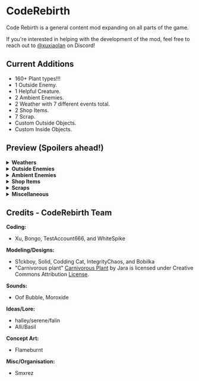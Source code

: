 # CodeRebirth

Code Rebirth is a general content mod expanding on all parts of the game.

If you're interested in helping with the development of the mod, feel free to reach out to [@xuxiaolan](https://discord.com/channels/1168655651455639582/1241786100201160784) on Discord!

## Current Additions

- 160+ Plant types!!!
- 1 Outside Enemy.
- 1 Helpful Creature.
- 2 Ambient Enemies.
- 2 Weather with 7 different events total.
- 2 Shop Items.
- 7 Scrap.
- Custom Outside Objects.
- Custom Inside Objects.

## Preview (Spoilers ahead!)

<details>
  <summary><strong>Weathers</strong></summary>

### Windy

![WB](https://i.postimg.cc/WbG5f0JK/image.png)
![WWi](https://i.postimg.cc/tCkhxk6X/image.png)
![WF](https://i.postimg.cc/59qzhgnw/image.png)
![WS](https://i.postimg.cc/ZKbN4NMX/image.png)
![WWa](https://i.postimg.cc/wTwmvvKM/image.png)
![WE](https://i.postimg.cc/Fz8gYsq2/image.png)

> Disastrous weather where the player is pulled and ripped apart by different types of tornados.

### Meteor Shower

![M](https://i.postimg.cc/RFJzM5yL/image-removebg-preview-1.png)
![MS](https://i.postimg.cc/6pRzGnBz/image.png)

> World-ending weather where the world will slowly crumble as time goes on, but with the potential for rare crystals to spawn.

</details>

<details>
  <summary><strong>Outside Enemies</strong></summary>

### Redwood Titan

![RT]()

</details>

<details>
  <summary><strong>Ambient Enemies</strong></summary>

### Cutiefly

![CF](https://i.postimg.cc/zvmYv21Z/image-207-removebg-preview.png)

> Flies around occasionally resting on the ground. (harmless)

### Snailcat

![SC](https://i.postimg.cc/qMzFFhzh/imawadge-removebg-preview.png)

> Roams the land slowly (harmless)

</details>

<details>
  <summary><strong>Shop Items</strong></summary>

### Hoverboard

![HB](https://i.postimg.cc/wj6mw7Nc/hoverboard.png)

> Shop Item that allows you to drift around the world, should be faster than walking speed and allows a boost using sprint.

### Wallet

![W](https://i.postimg.cc/wMBrg32r/imwadadage-removebg-preview.png)

> Shop Item to get some extra cash for the quota can pick up coins.

</details>

<details>
  <summary><strong>Scraps</strong></summary>

### Snow Globe

![SG](https://i.postimg.cc/NfBS0qgy/snowglobe-icon.png)

> Cracked, rare and unique. This Snow Globe is found deep inside of abandoned moons, made for children but loved by all. (Includes custom animations and sounds)

### Meteorite (Sapphire)

![MS](https://i.postimg.cc/gJff3RxD/image.png)

### Meteorite (Emerald)

![ME](https://i.postimg.cc/8PsDsz8n/image.png)

> Valuable rare Scrap found from the remaining debris of some Meteors.

### Epic Axe

![EA](https://i.postimg.cc/wxWPFcTY/imwadaage-removebg-preview.png)

> Cool glowy Axe!
> Can crit and deal 2x damage.

### Nature's Mace

![NM](https://i.postimg.cc/zvKF6H00/image.png)

> Mace that uses the power of nature to strike your enemies.
> Can crit and deal 2x damage.

### Spiky Mace

![SM](https://i.postimg.cc/5tr5tSrs/image.png)

> Looks like it would hurt a lot...
> Can crit and deal 2x damage.

### Icy Hammer

![IH](https://i.postimg.cc/G2NsQgQD/image.png)

> With the power of ice, enemies may be slowed down temporarily...
> Can crit and deal 2x damage.

### Coin

![C](https://i.postimg.cc/cC5bHZ5L/imagwadae-removebg-preview.png)

> Scrap to get some extra cash for the quota, Coin doesn't affect normal-level scrap spawn rates and is not included in the pool normally.

</details>

<details>
  <summary><strong>Miscellaneous</strong></summary>

### Item Crate

![ICW](https://i.postimg.cc/jqg2RD0j/itemcrate.png)
![ICM](https://i.postimg.cc/g0xR1608/image.png)

> Wooden: Spawns outside and is openable instantly with a key, or at a slow speed manually to get a random piece of scrap!
> Metal: Similar except you keep bashing it! gives you shop items.

### Diverse Flora

![F](https://i.postimg.cc/8C8k191j/image.png)
![DF]()

### Infectious Biomes

![IBCo](https://i.postimg.cc/G380FxFx/image.png)
![IBH](https://i.postimg.cc/wjRJfCfv/image.png)
![IBCr](https://i.postimg.cc/jq3xFLJx/image.png)

</details>

## Credits - CodeRebirth Team

**Coding:**

- Xu, Bongo, TestAccount666, and WhiteSpike

**Modeling/Designs:**

- S1ckboy, Solid, Codding Cat, IntegrityChaos, and Bobilka
- "Carnivorous plant" [Carnivorous Plant](https://skfb.ly/oww8I) by Jara is licensed under Creative Commons Attribution [License](http://creativecommons.org/licenses/by/4.0/).

**Sounds:**

- Oof Bubble, Moroxide

**Ideas/Lore:**

- halley/serene/falin
- Alli/Basil

**Concept Art:**

- Flameburnt

**Misc/Organisation:**

- Smxrez
